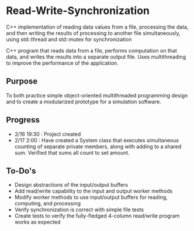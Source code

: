 # Read-Write-Synchronization
C++ implementation of reading data values from a file, processing the data, and then writing the results of processing to another file simultaneously, using std::thread and std::mutex for synchronization

C++ program that reads data from a file, performs computation on that data, and writes the results into a separate output file.  Uses multithreading to improve the performance of the application.

## Purpose
To both practice simple object-oriented multithreaded programming design and to create a modularized prototype for a simulation software. 

## Progress
- 2/16 19:30 : Project created
- 2/17 2:00 : Have created a System class that executes simultaneous counting of separate private members, along with adding to a shared sum.  Verified that sums all count to set amount.

## To-Do's
- Design abstractions of the input/output buffers
- Add read/write capability to the input and output worker methods
- Modify worker methods to use input/output buffers for reading, computing, and processing
- Verify synchronization is correct with simple file tests
- Create tests to verify the fully-fledged 4-column read/write program works as expected
